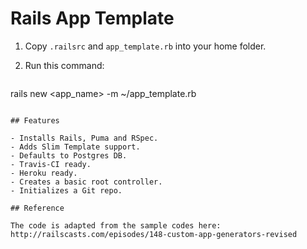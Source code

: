 # Rails App Template

1. Copy `.railsrc` and `app_template.rb` into your home folder.
2. Run this command:

	```
rails new <app_name> -m ~/app_template.rb
```

## Features

- Installs Rails, Puma and RSpec.
- Adds Slim Template support.
- Defaults to Postgres DB.
- Travis-CI ready.
- Heroku ready.
- Creates a basic root controller.
- Initializes a Git repo.

## Reference

The code is adapted from the sample codes here: http://railscasts.com/episodes/148-custom-app-generators-revised